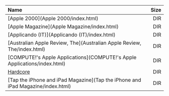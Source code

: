 |Name|Size|
|:---|---:|
|[Apple 2000](Apple 2000/index.html)|DIR|
|[Apple Magazine](Apple Magazine/index.html)|DIR|
|[Applicando (IT)](Applicando (IT)/index.html)|DIR|
|[Australian Apple Review, The](Australian Apple Review, The/index.html)|DIR|
|[COMPUTE!'s Apple Applications](COMPUTE!'s Apple Applications/index.html)|DIR|
|[Hardcore](Hardcore/index.html)|DIR|
|[Tap the iPhone and iPad Magazine](Tap the iPhone and iPad Magazine/index.html)|DIR|
